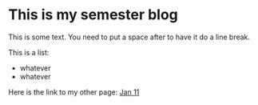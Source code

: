 # This is my semester blog

This is some text.
You need to put a space after to have it do a line break.

This is a list:

- whatever
- whatever

Here is the link to my other page:
[Jan 11](20230111_classmeeting.html)
